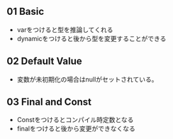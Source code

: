 ## 01 Basic

* varをつけると型を推論してくれる
* dynamicをつけると後から型を変更することができる

## 02 Default Value

* 変数が未初期化の場合はnullがセットされている。

## 03 Final and Const

* Constをつけるとコンパイル時定数となる
* finalをつけると後から変更ができなくなる